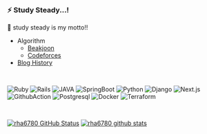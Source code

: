  
### ⚡️ Study Steady...!

🐢 study steady is my motto!!
 
   - Algorithm
     - [Beakjoon](https://www.acmicpc.net/user/rha6780)
     - [Codeforces](https://codeforces.com/profile/rha6780)
   - [Blog History](https://rha6780.github.io)

<br>


   <img alt="Ruby"
                    src="https://img.shields.io/badge/Ruby-CC0000.svg?&style=for-the-badge&logo=Ruby&logoColor=white" />
                <img alt="Rails"
                    src="https://img.shields.io/badge/Rails-CC0000?style=for-the-badge&logo=RubyonRails&logoColor=white" />
                <img alt="JAVA"
                    src="https://img.shields.io/badge/JAVA-FAAC58.svg?&style=for-the-badge&logo=JAVA&logoColor=black" />
                <img alt="SpringBoot"
                    src="https://img.shields.io/badge/SpringBoot-6DB33F?style=for-the-badge&logo=SpringBoot&logoColor=white" />
                <img alt="Python"
                    src="https://img.shields.io/badge/Python-3776AB?style=for-the-badge&logo=Python&logoColor=white">
                <img alt="Django"
                    src="https://img.shields.io/badge/Django-04B431.svg?&style=for-the-badge&logo=Django&logoColor=white" />
                <img alt="Next.js"
                    src="https://img.shields.io/badge/Next-000000?style=for-the-badge&logo=Next.js&logoColor=white" />
                <img alt="GithubAction"
                    src="https://img.shields.io/badge/Github_Action-000000.svg?&style=for-the-badge&logo=github&logoColor=white" />
                <img alt="Postgresql"
                    src="https://img.shields.io/badge/Postgresql-4169E1.svg?&style=for-the-badge&logo=Postgresql&logoColor=white" />
                <img alt="Docker"
                    src="https://img.shields.io/badge/Docker-2496ED.svg?&style=for-the-badge&logo=Docker&logoColor=white" />
                <img alt="Terraform"
                    src="https://img.shields.io/badge/Terraform-7B42BC.svg?&style=for-the-badge&logo=Terraform&logoColor=white" />
 
 <br>
 
 [![rha6780 GitHub Status](https://github-readme-stats.vercel.app/api?username=rha6780&count_private=true&show_icons=true)](https://github.com/rha6780/github-readme-stats) [![rha6780 github stats](https://github-readme-stats.vercel.app/api/top-langs/?username=rha6780&show_icons=true&hide_border=true&title_color=004386&icon_color=004386&layout=compact)](https://github.com/rha6780)


